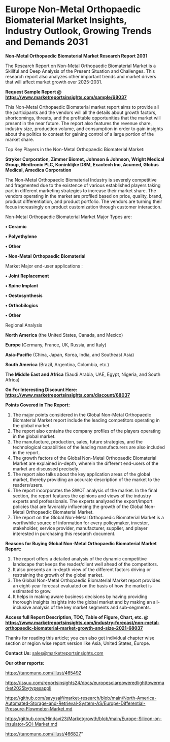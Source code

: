 # Europe Non-Metal Orthopaedic Biomaterial Market Insights, Industry Outlook, Growing Trends and Demands 2031

<strong>Non-Metal Orthopaedic Biomaterial Market Research Report 2031</strong>

The Research Report on Non-Metal Orthopaedic Biomaterial Market is a Skillful and Deep Analysis of the Present Situation and Challenges. This research report also analyzes other important trends and market drivers that will affect market growth over 2025-2031.

<strong>Request Sample Report @ <a href=https://www.marketreportsinsights.com/sample/68037>https://www.marketreportsinsights.com/sample/68037</a></strong>

This Non-Metal Orthopaedic Biomaterial market report aims to provide all the participants and the vendors will all the details about growth factors, shortcomings, threats, and the profitable opportunities that the market will present in the near future. The report also features the revenue share, industry size, production volume, and consumption in order to gain insights about the politics to contest for gaining control of a large portion of the market share.

Top Key Players in the Non-Metal Orthopaedic Biomaterial Market:

<strong>Stryker Corporation, Zimmer Biomet, Johnson & Johnson, Wright Medical Group, Medtronic PLC, Koninklijke DSM, Exactech Inc, Acumed, Globus Medical, Amedica Corporation</strong>

The Non-Metal Orthopaedic Biomaterial Industry is severely competitive and fragmented due to the existence of various established players taking part in different marketing strategies to increase their market share. The vendors operating in the market are profiled based on price, quality, brand, product differentiation, and product portfolio. The vendors are turning their focus increasingly on product customization through customer interaction.

Non-Metal Orthopaedic Biomaterial Market Major Types are:

<strong>• Ceramic

• Polyethylene

• Other

• Non-Metal Orthopaedic Biomaterial</strong>

Market Major end-user applications :

<strong>• Joint Replacement

• Spine Implant

• Oestosynthesis

• Orthobilogics

• Other</strong>

Regional Analysis

</u><strong><b>North America</b></strong> (the United States, Canada, and Mexico)

<strong><b>Europe </b></strong>(Germany, France, UK, Russia, and Italy)

<strong><b>Asia-Pacific</b></strong> (China, Japan, Korea, India, and Southeast Asia)

<strong><b>South America</b></strong> (Brazil, Argentina, Colombia, etc.)

<strong><b>The Middle East and Africa</b></strong> (Saudi Arabia, UAE, Egypt, Nigeria, and South Africa)

<strong>Go For Interesting Discount Here: <a href=https://www.marketreportsinsights.com/discount/68037>https://www.marketreportsinsights.com/discount/68037</a></strong>

<strong>Points Covered in The Report:</strong>
<ol>
  <li>The major points considered in the Global Non-Metal Orthopaedic Biomaterial Market report include the leading competitors operating in the global market.</li>
  <li>The report also contains the company profiles of the players operating in the global market.</li>
  <li>The manufacture, production, sales, future strategies, and the technological capabilities of the leading manufacturers are also included in the report.</li>
  <li>The growth factors of the Global Non-Metal Orthopaedic Biomaterial Market are explained in-depth, wherein the different end-users of the market are discussed precisely.</li>
  <li>The report also talks about the key application areas of the global market, thereby providing an accurate description of the market to the readers/users.</li>
  <li>The report incorporates the SWOT analysis of the market. In the final section, the report features the opinions and views of the industry experts and professionals. The experts analyzed the export/import policies that are favorably influencing the growth of the Global Non-Metal Orthopaedic Biomaterial Market.</li>
  <li>The report on the Global Non-Metal Orthopaedic Biomaterial Market is a worthwhile source of information for every policymaker, investor, stakeholder, service provider, manufacturer, supplier, and player interested in purchasing this research document.</li>
</ol>
<strong>Reasons for Buying Global Non-Metal Orthopaedic Biomaterial Market Report:</strong>

<ol>
  <li>The report offers a detailed analysis of the dynamic competitive landscape that keeps the reader/client well ahead of the competitors.</li>
  <li>It also presents an in-depth view of the different factors driving or restraining the growth of the global market.</li>
  <li>The Global Non-Metal Orthopaedic Biomaterial Market report provides an eight-year forecast evaluated on the basis of how the market is estimated to grow.</li>
  <li>It helps in making aware business decisions by having providing thorough insights insights into the global market and by making an all-inclusive analysis of the key market segments and sub-segments.</li>
</ol>
<strong>Access full Report Description, TOC, Table of Figure, Chart, etc. @ <a href=https://www.marketreportsinsights.com/industry-forecast/non-metal-orthopaedic-biomaterial-market-growth-and-size-2021-68037>https://www.marketreportsinsights.com/industry-forecast/non-metal-orthopaedic-biomaterial-market-growth-and-size-2021-68037</a></strong>


Thanks for reading this article; you can also get individual chapter wise section or region wise report version like Asia, United States, Europe.

<strong>Contact Us:</strong>
sales@marketreportsinsights.com

<strong>Our other reports:</strong>

<a href=https://tanomuno.com/illust/465492>https://tanomuno.com/illust/465492</a>

<a href=https://issuu.com/reportsinsights24/docs/europesolarpoweredlighttowermarket2025bytypesappli>https://issuu.com/reportsinsights24/docs/europesolarpoweredlighttowermarket2025bytypesappli</a>

<a href=https://github.com/sayysaif/market-research/blob/main/North-America-Automated-Storage-and-Retrieval-System-AS/Europe-Differential-Pressure-Flowmeter-Market.md>https://github.com/sayysaif/market-research/blob/main/North-America-Automated-Storage-and-Retrieval-System-AS/Europe-Differential-Pressure-Flowmeter-Market.md</a>

<a href=https://github.com/Hindavi23/Marketgrowth/blob/main/Europe-Silicon-on-Insulator-SOI-Market.md>https://github.com/Hindavi23/Marketgrowth/blob/main/Europe-Silicon-on-Insulator-SOI-Market.md</a>

<a href=https://tanomuno.com/illust/466827>https://tanomuno.com/illust/466827</a>"
